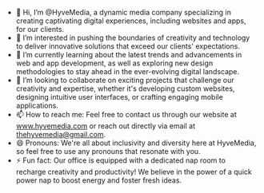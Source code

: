 - 👋 Hi, I’m @HyveMedia, a dynamic media company specializing in creating captivating digital experiences, including websites and apps, for our clients.
- 👀 I’m interested in pushing the boundaries of creativity and technology to deliver innovative solutions that exceed our clients' expectations.
- 🌱 I’m currently learning about the latest trends and advancements in web and app development, as well as exploring new design methodologies to stay ahead in the ever-evolving digital landscape.
- 💞️ I’m looking to collaborate on exciting projects that challenge our creativity and expertise, whether it's developing custom websites, designing intuitive user interfaces, or crafting engaging mobile applications.
- 📫 How to reach me: Feel free to contact us through our website at www.hyvemedia.com or reach out directly via email at thehyvemedia@gmail.com.
- 😄 Pronouns: We're all about inclusivity and diversity here at HyveMedia, so feel free to use any pronouns that resonate with you.
- ⚡ Fun fact: Our office is equipped with a dedicated nap room to recharge creativity and productivity! We believe in the power of a quick power nap to boost energy and foster fresh ideas.
